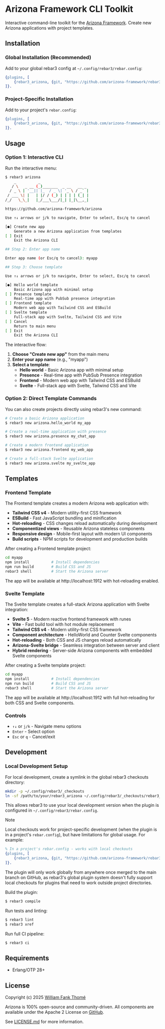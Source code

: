 # Arizona Framework CLI Toolkit

Interactive command-line toolkit for the [Arizona Framework](https://github.com/arizona-framework/arizona).
Create new Arizona applications with project templates.

## Installation

### Global Installation (Recommended)

Add to your global rebar3 config at `~/.config/rebar3/rebar.config`:

```erlang
{plugins, [
    {rebar3_arizona, {git, "https://github.com/arizona-framework/rebar3_arizona.git", {branch, "main"}}}
]}.
```

### Project-Specific Installation

Add to your project's `rebar.config`:

```erlang
{plugins, [
    {rebar3_arizona, {git, "https://github.com/arizona-framework/rebar3_arizona.git", {branch, "main"}}}
]}.
```

## Usage

### Option 1: Interactive CLI

Run the interactive menu:

```bash
$ rebar3 arizona
    _          _
   / \   _ __ (_)_______  _ __   __ _
  / _ \ | '__|| |_  / _ \| '_ \ / _` |
 / ___ \| |   | |/ / (_) | | | | (_| |
/_/   \_\_|   |_/___\___/|_| |_|\__,_|

https://github.com/arizona-framework/arizona

Use ↑↓ arrows or j/k to navigate, Enter to select, Esc/q to cancel

[●] Create new app
    Generate a new Arizona application from templates
[ ] Exit
    Exit the Arizona CLI

## Step 2: Enter app name

Enter app name (or Esc/q to cancel): myapp

## Step 3: Choose template

Use ↑↓ arrows or j/k to navigate, Enter to select, Esc/q to cancel

[●] Hello world template
    Basic Arizona app with minimal setup
[ ] Presence template
    Real-time app with PubSub presence integration
[ ] Frontend template
    Modern web app with Tailwind CSS and ESBuild
[ ] Svelte template
    Full-stack app with Svelte, Tailwind CSS and Vite
[ ] Cancel
    Return to main menu
[ ] Exit
    Exit the Arizona CLI
```

The interactive flow:

1. **Choose "Create new app"** from the main menu
2. **Enter your app name** (e.g., "myapp")
3. **Select a template**:
   - **Hello world** - Basic Arizona app with minimal setup
   - **Presence** - Real-time app with PubSub Presence integration
   - **Frontend** - Modern web app with Tailwind CSS and ESBuild
   - **Svelte** - Full-stack app with Svelte, Tailwind CSS and Vite

### Option 2: Direct Template Commands

You can also create projects directly using rebar3's new command:

```bash
# Create a basic Arizona application
$ rebar3 new arizona.hello_world my_app

# Create a real-time application with presence
$ rebar3 new arizona.presence my_chat_app

# Create a modern frontend application
$ rebar3 new arizona.frontend my_web_app

# Create a full-stack Svelte application
$ rebar3 new arizona.svelte my_svelte_app
```

## Templates

### Frontend Template

The Frontend template creates a modern Arizona web application with:

- **Tailwind CSS v4** - Modern utility-first CSS framework
- **ESBuild** - Fast JavaScript bundling and minification
- **Hot-reloading** - CSS changes reload automatically during development
- **Componentized views** - Reusable Arizona stateless components
- **Responsive design** - Mobile-first layout with modern UI components
- **Build scripts** - NPM scripts for development and production builds

After creating a Frontend template project:

```bash
cd myapp
npm install          # Install dependencies
npm run build        # Build CSS and JS
rebar3 shell         # Start the Arizona server
```

The app will be available at http://localhost:1912 with hot-reloading enabled.

### Svelte Template

The Svelte template creates a full-stack Arizona application with Svelte integration:

- **Svelte 5** - Modern reactive frontend framework with runes
- **Vite** - Fast build tool with hot module replacement
- **Tailwind CSS v4** - Modern utility-first CSS framework
- **Component architecture** - HelloWorld and Counter Svelte components
- **Hot-reloading** - Both CSS and JS changes reload automatically
- **Arizona-Svelte bridge** - Seamless integration between server and client
- **Hybrid rendering** - Server-side Arizona components with embedded Svelte components

After creating a Svelte template project:

```bash
cd myapp
npm install          # Install dependencies
npm run build        # Build CSS and JS
rebar3 shell         # Start the Arizona server
```

The app will be available at http://localhost:1912 with full hot-reloading for both CSS and Svelte components.

### Controls

- `↑↓` or `j/k` - Navigate menu options
- `Enter` - Select option
- `Esc` or `q` - Cancel/exit

## Development

### Local Development Setup

For local development, create a symlink in the global rebar3 checkouts directory:

```bash
mkdir -p ~/.config/rebar3/_checkouts
ln -sf /path/to/your/rebar3_arizona ~/.config/rebar3/_checkouts/rebar3_arizona
```

This allows rebar3 to use your local development version when the plugin is
configured in `~/.config/rebar3/rebar.config`.

> [!NOTE]
>
> Local checkouts work for project-specific development (when the plugin is in a
> project's `rebar.config`), but have limitations for global usage. For example:
>
> ```erlang
> % In a project's rebar.config - works with local checkouts
> {plugins, [
>     {rebar3_arizona, {git, "https://github.com/arizona-framework/rebar3_arizona.git", {branch, "main"}}}
> ]}.
> ```
>
> The plugin will only work globally from anywhere once merged to the main branch
> on GitHub, as rebar3's global plugin system doesn't fully support local checkouts
> for plugins that need to work outside project directories.

Build the plugin:

```bash
$ rebar3 compile
```

Run tests and linting:

```bash
$ rebar3 lint
$ rebar3 xref
```

Run full CI pipeline:

```bash
$ rebar3 ci
```

## Requirements

- Erlang/OTP 28+

## License

Copyright (c) 2025 [William Fank Thomé](https://github.com/williamthome)

Arizona is 100% open-source and community-driven. All components are
available under the Apache 2 License on [GitHub](https://github.com/arizona-framework/arizona).

See [LICENSE.md](LICENSE.md) for more information.
